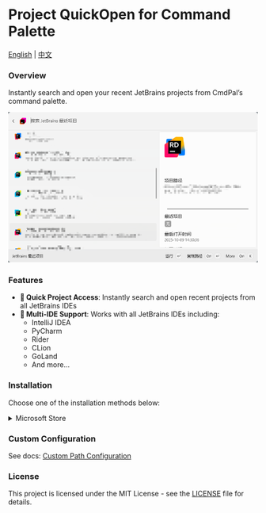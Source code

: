 # Project QuickOpen for Command Palette

[English](README.md) | [中文](README_zh.md)
 
### Overview

Instantly search and open your recent JetBrains projects from CmdPal’s command palette.

![Example.png](images/Example.png)

### Features

- **🚀 Quick Project Access**: Instantly search and open recent projects from all JetBrains IDEs
- **🎯 Multi-IDE Support**: Works with all JetBrains IDEs including:
  - IntelliJ IDEA
  - PyCharm
  - Rider
  - CLion
  - GoLand
  - And more...

### Installation

Choose one of the installation methods below:

<details>
<summary>Microsoft Store</summary>
<p>
  <a style="text-decoration:none" href="https://apps.microsoft.com/detail/9P7QFVGV9XZB">
    <picture>
      <source media="(prefers-color-scheme: light)" srcset="https://github.com/microsoft/PowerToys/blob/main/doc/images/readme/StoreBadge-dark.png?raw=true" width="148" />
      <img src="https://github.com/microsoft/PowerToys/blob/main/doc/images/readme/StoreBadge-light.png?raw=true" width="148" />
  </picture></a>
</p>
</details>

### Custom Configuration

See docs: [Custom Path Configuration](doc/CustomConfiguration.md)

### License

This project is licensed under the MIT License - see the [LICENSE](LICENSE) file for details.

